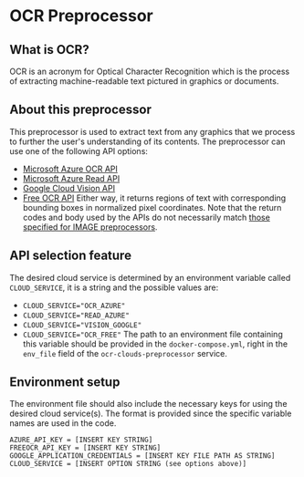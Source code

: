 # OCR Preprocessor
## What is OCR?
OCR is an acronym for Optical Character Recognition which is the process of extracting machine-readable text pictured in graphics or documents.
## About this preprocessor
This preprocessor is used to extract text from any graphics that we process to further the user's understanding of its contents.
The preprocessor can use one of the following API options:
* [Microsoft Azure OCR API](https://westus.dev.cognitive.microsoft.com/docs/services/computer-vision-v3-2/operations/56f91f2e778daf14a499f20d)
* [Microsoft Azure Read API](https://learn.microsoft.com/en-us/azure/cognitive-services/computer-vision/how-to/call-read-api)
* [Google Cloud Vision API](https://cloud.google.com/vision/docs/ocr)
* [Free OCR API](https://ocr.space/OCRAPI)
Either way, it returns regions of text with corresponding bounding boxes in normalized pixel coordinates.
Note that the return codes and body used by the APIs do not necessarily match [those specified for IMAGE preprocessors](https://github.com/Shared-Reality-Lab/IMAGE-server/wiki/2.-Handlers,-Preprocessors-and-Services#preprocessors=).
## API selection feature
The desired cloud service is determined by an environment variable called `CLOUD_SERVICE`, it is a string and the possible values are:
* `CLOUD_SERVICE="OCR_AZURE"`
* `CLOUD_SERVICE="READ_AZURE"`
* `CLOUD_SERVICE="VISION_GOOGLE"`
* `CLOUD_SERVICE="OCR_FREE"`
The path to an environment file containing this variable should be provided in the `docker-compose.yml`, right in the `env_file` field of the `ocr-clouds-preprocessor` service.
## Environment setup
The environment file should also include the necessary keys for using the desired cloud service(s). The format is provided since the specific variable names are used in the code.
```
AZURE_API_KEY = [INSERT KEY STRING]
FREEOCR_API_KEY = [INSERT KEY STRING]
GOOGLE_APPLICATION_CREDENTIALS = [INSERT KEY FILE PATH AS STRING]
CLOUD_SERVICE = [INSERT OPTION STRING (see options above)]
```